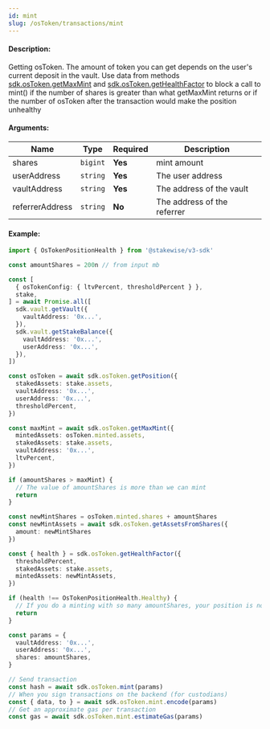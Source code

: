 ```yaml
---
id: mint
slug: /osToken/transactions/mint
---
```


#### Description:

Getting osToken. The amount of token you can get depends on the user's current deposit in the vault.
Use data from methods [sdk.osToken.getMaxMint](/osToken/requests/getmaxmint) and [sdk.osToken.getHealthFactor](/osToken/helpers/gethealthfactor) to block a call to mint() if the number of shares is greater than what getMaxMint returns or if the number of osToken after the transaction would make the position unhealthy

#### Arguments:

| Name            | Type     | Required | Description                 |
|-----------------|----------|----------|-----------------------------|
| shares          | `bigint` | **Yes**  | mint amount                 |
| userAddress     | `string` | **Yes**  | The user address            |
| vaultAddress    | `string` | **Yes**  | The address of the vault    |
| referrerAddress | `string` | **No**   | The address of the referrer |

#### Example:

```ts
import { OsTokenPositionHealth } from '@stakewise/v3-sdk'

const amountShares = 200n // from input mb

const [
  { osTokenConfig: { ltvPercent, thresholdPercent } },
  stake,
] = await Promise.all([
  sdk.vault.getVault({
    vaultAddress: '0x...',
  }),
  sdk.vault.getStakeBalance({
    vaultAddress: '0x...',
    userAddress: '0x...',
  }),
])

const osToken = await sdk.osToken.getPosition({
  stakedAssets: stake.assets,
  vaultAddress: '0x...',
  userAddress: '0x...',
  thresholdPercent,
})

const maxMint = await sdk.osToken.getMaxMint({
  mintedAssets: osToken.minted.assets,
  stakedAssets: stake.assets,
  vaultAddress: '0x...',
  ltvPercent,
})

if (amountShares > maxMint) {
  // The value of amountShares is more than we can mint
  return
}

const newMintShares = osToken.minted.shares + amountShares
const newMintAssets = await sdk.osToken.getAssetsFromShares({
  amount: newMintShares
})

const { health } = sdk.osToken.getHealthFactor({
  thresholdPercent,
  stakedAssets: stake.assets,
  mintedAssets: newMintAssets,
})

if (health !== OsTokenPositionHealth.Healthy) {
  // If you do a minting with so many amountShares, your position is no longer healthy
  return
}

const params = {
  vaultAddress: '0x...',
  userAddress: '0x...',
  shares: amountShares,
}

// Send transaction
const hash = await sdk.osToken.mint(params)
// When you sign transactions on the backend (for custodians)
const { data, to } = await sdk.osToken.mint.encode(params)
// Get an approximate gas per transaction
const gas = await sdk.osToken.mint.estimateGas(params)
```
